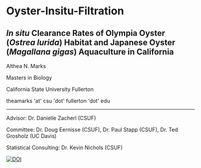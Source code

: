 # Oyster-Insitu-Filtration

## *In situ* Clearance Rates of Olympia Oyster (*Ostrea lurida*) Habitat and Japanese Oyster (*Magallana gigas*) Aquaculture in California

Althea N. Marks

Masters in Biology

California State University Fullerton

theamarks 'at' csu 'dot' fullerton 'dot' edu

-----------

Advisor: Dr. Danielle Zacherl (CSUF)

Committee: Dr. Doug Eernisse (CSUF), Dr. Paul Stapp (CSUF), Dr. Ted Grosholz (UC Davis)

Statistical Consulting: Dr. Kevin Nichols (CSUF)



[![DOI](https://zenodo.org/badge/211166776.svg)](https://zenodo.org/badge/latestdoi/211166776)




